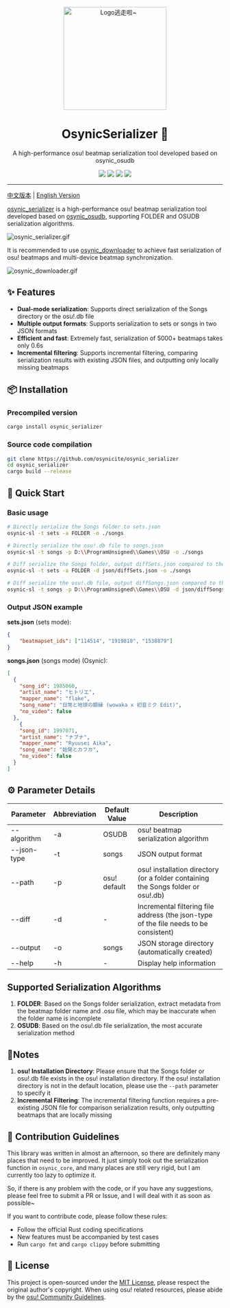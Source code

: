<!-- markdownlint-disable MD033 MD041 MD045 -->
<p align="center" dir="auto">
    <img style="height:240px;width:240px" src="https://s2.loli.net/2025/03/10/GSsjOcHqdtBkyu9.png" alt="Logo逃走啦~"/>
</p>

<p align="center">
  <h1 align="center">OsynicSerializer 🎵</h1>
  <p align="center">A high-performance osu! beatmap serialization tool developed based on osynic_osudb</p>
</p>

<p align="center">
  <a href="https://www.rust-lang.org/" target="_blank"><img src="https://img.shields.io/badge/Rust-1.85%2B-blue"/></a>
  <a href="https://crates.io/crates/osynic_serializer" target="_blank"><img src="https://img.shields.io/crates/v/osynic_serializer"/></a>
  <a href="https://docs.rs/osynic_serializer" target="_blank"><img src="https://img.shields.io/docsrs/osynic_serializer/0.1.0"/></a>
  <a href="https://github.com/osynicite/osynic_serializer" target="_blank"><img src="https://img.shields.io/badge/License-MIT-green.svg"/></a>

</p>

<p align="center">
  <hr />

[中文版本](README.md) | [English Version](README_EN.md)

[osynic_serializer](https://github.com/osynicite/osynic_serializer) is a high-performance osu! beatmap serialization tool developed based on [osynic_osudb](https://github.com/osynicite/osynic_osudb), supporting FOLDER and OSUDB serialization algorithms.

![osynic_serializer.gif](https://s2.loli.net/2025/03/10/cwsgFnTEa76xiWQ.gif)

It is recommended to use [osynic_downloader](https://github.com/osynicite/osynic_downloader) to achieve fast serialization of osu! beatmaps and multi-device beatmap synchronization.

![osynic_downloader.gif](https://s2.loli.net/2025/03/10/hasqOmgctyG4TWd.gif)

## ✨ Features

- **Dual-mode serialization**: Supports direct serialization of the Songs directory or the osu!.db file
- **Multiple output formats**: Supports serialization to sets or songs in two JSON formats
- **Efficient and fast**: Extremely fast, serialization of 5000+ beatmaps takes only 0.6s
- **Incremental filtering**: Supports incremental filtering, comparing serialization results with existing JSON files, and outputting only locally missing beatmaps

## 📦 Installation

### Precompiled version

```bash
cargo install osynic_serializer
```

### Source code compilation

```bash
git clone https://github.com/osynicite/osynic_serializer
cd osynic_serializer
cargo build --release
```

## 🚀 Quick Start

### Basic usage

```bash
# Directly serialize the Songs folder to sets.json
osynic-sl -t sets -a FOLDER -o ./songs

# Directly serialize the osu!.db file to songs.json
osynic-sl -t songs -p D:\\ProgramUnsigned\\Games\\OSU -o ./songs

# Diff serialize the Songs folder, output diffSets.json compared to the locally missing beatmaps
osynic-sl -t sets -a FOLDER -d json/diffSets.json -o ./songs

# Diff serialize the osu!.db file, output diffSongs.json compared to the locally missing beatmaps
osynic-sl -t songs -p D:\\ProgramUnsigned\\Games\\OSU -d json/diffSongs.json -o ./songs
```

### Output JSON example

**sets.json** (sets mode):

```json
{
    "beatmapset_ids": ["114514", "1919810", "1538879"]
}
```

**songs.json** (songs mode) (Osynic):

```json
[
  {
    "song_id": 1985060,
    "artist_name": "ヒトリエ",
    "mapper_name": "flake",
    "song_name": "日常と地球の額縁 (wowaka x 初音ミク Edit)",
    "no_video": false
  },
    {
    "song_id": 1997071,
    "artist_name": "ナブナ",
    "mapper_name": "Ryuusei Aika",
    "song_name": "始発とカフカ",
    "no_video": false
  }
]
```

## ⚙️ Parameter Details

| Parameter   | Abbreviation | Default Value | Description                                                                 |
| ----------- | ------------ | ------------- | --------------------------------------------------------------------------- |
| --algorithm | -a           | OSUDB         | osu! beatmap serialization algorithm                                         |
| --json-type | -t           | songs         | JSON output format                                                          |
| --path      | -p           | osu! default  | osu! installation directory (or a folder containing the Songs folder or osu!.db) |
| --diff      | -d           | -             | Incremental filtering file address (the json-type of the file needs to be consistent) |
| --output    | -o           | songs         | JSON storage directory (automatically created)                             |
| --help      | -h           | -             | Display help information                                                     |

## Supported Serialization Algorithms

1. **FOLDER**: Based on the Songs folder serialization, extract metadata from the beatmap folder name and .osu file, which may be inaccurate when the folder name is incomplete
2. **OSUDB**: Based on the osu!.db file serialization, the most accurate serialization method

## 📌Notes

1. **osu! Installation Directory**: Please ensure that the Songs folder or osu!.db file exists in the osu! installation directory. If the osu! installation directory is not in the default location, please use the `--path` parameter to specify it
2. **Incremental Filtering**: The incremental filtering function requires a pre-existing JSON file for comparison serialization results, only outputting beatmaps that are locally missing

## 🤝 Contribution Guidelines

This library was written in almost an afternoon, so there are definitely many places that need to be improved. It just simply took out the serialization function in `osynic_core`, and many places are still very rigid, but I am currently too lazy to optimize it.

So, if there is any problem with the code, or if you have any suggestions, please feel free to submit a PR or Issue, and I will deal with it as soon as possible~

If you want to contribute code, please follow these rules:

- Follow the official Rust coding specifications
- New features must be accompanied by test cases
- Run `cargo fmt` and `cargo clippy` before submitting

## 📜 License

This project is open-sourced under the [MIT License](LICENSE), please respect the original author's copyright. When using osu! related resources, please abide by the [osu! Community Guidelines](https://osu.ppy.sh/wiki/zh/Legal).
